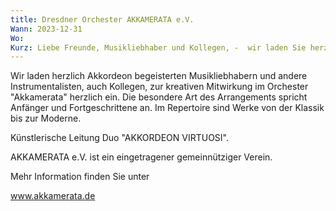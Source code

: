 ```yaml
---
title: Dresdner Orchester AKKAMERATA e.V.
Wann: 2023-12-31
Wo: 
Kurz: Liebe Freunde, Musikliebhaber und Kollegen, -  wir laden Sie herzlich zur Mitwirkung im Orchester Akkamerata e.V ein.
---
```


Wir laden herzlich Akkordeon begeisterten Musikliebhabern und andere Instrumentalisten, auch Kollegen, zur kreativen Mitwirkung im Orchester "Akkamerata" herzlich ein. Die besondere Art des Arrangements spricht Anfänger und Fortgeschrittene an. Im Repertoire sind Werke von der Klassik bis zur Moderne.

Künstlerische Leitung
Duo "AKKORDEON VIRTUOSI".

AKKAMERATA e.V. ist ein eingetragener gemeinnütziger Verein.

Mehr Information finden Sie unter

www.akkamerata.de